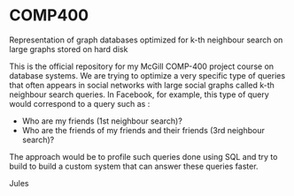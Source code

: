 COMP400
=======

Representation of graph databases optimized for k-th neighbour search on large graphs stored on hard disk

This is the official repository for my McGill COMP-400 project course on database systems. We are trying to optimize a very specific type of queries that often appears in social networks with large social graphs called k-th neighbour search queries. In Facebook, for example, this type of query would correspond to a query such as :

- Who are my friends (1st neighbour search)?
- Who are the friends of my friends and their friends (3rd neighbour search)?

The approach would be to profile such queries done using SQL and try to build to build a custom system that can answer these queries faster.

Jules

